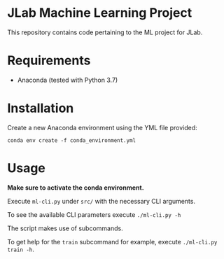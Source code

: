 # JLab Machine Learning Project
This repository contains code pertaining to the ML project for JLab.

# Requirements
* Anaconda (tested with Python 3.7)

# Installation
Create a new Anaconda environment using the YML file provided:

`conda env create -f conda_environment.yml`

# Usage
**Make sure to activate the conda environment.**

Execute `ml-cli.py` under `src/` with the necessary CLI arguments.

To see the available CLI parameters execute `./ml-cli.py -h`

The script makes use of subcommands. 

To get help for the `train` subcommand for example, execute `./ml-cli.py train -h`.